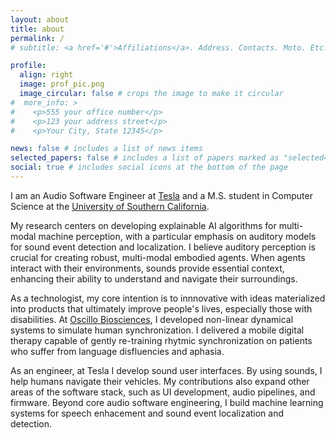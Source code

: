 ```yaml
---
layout: about
title: about
permalink: /
# subtitle: <a href='#'>Affiliations</a>. Address. Contacts. Moto. Etc.

profile:
  align: right
  image: prof_pic.png
  image_circular: false # crops the image to make it circular
#  more_info: >
#    <p>555 your office number</p>
#    <p>123 your address street</p>
#    <p>Your City, State 12345</p>

news: false # includes a list of news items
selected_papers: false # includes a list of papers marked as "selected={true}"
social: true # includes social icons at the bottom of the page
---
```


I am an Audio Software Engineer at [Tesla](https://www.tesla.com/about) and a M.S. student in Computer Science at the [University of Southern California](https://www.cs.usc.edu/). 

My research centers on developing explainable AI algorithms for multi-modal machine perception, with a particular emphasis on auditory models for sound event detection and localization. I believe auditory perception is crucial for creating robust, multi-modal embodied agents. When agents interact with their environments, sounds provide essential context, enhancing their ability to understand and navigate their surroundings. 

As a technologist, my core intention is to innnovative with ideas materialized into products that ultimately improve people's lives, especially those with disabilities. At [Oscillo Biosciences](https://oscillobiosciences.com/about/), I developed non-linear dynamical systems to simulate human synchronization. I delivered a mobile digital therapy capable of gently re-training rhytmic synchronization on patients who suffer from language disfluencies and aphasia. 

As an engineer, at Tesla I develop sound user interfaces. By using sounds, I help humans navigate their vehicles. My contributions also expand other areas of the software stack, such as UI development, audio pipelines, and firmware. Beyond core audio software engineering, I build machine learning systems for speech enhacement and sound event localization and detection. 

